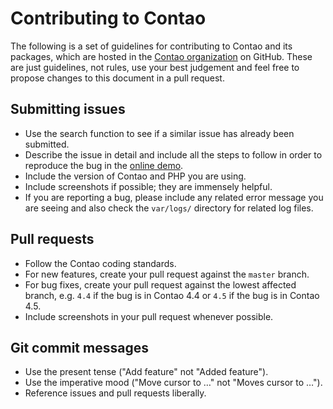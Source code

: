 # Contributing to Contao

The following is a set of guidelines for contributing to Contao and its
packages, which are hosted in the [Contao organization][1] on GitHub. These
are just guidelines, not rules, use your best judgement and feel free to
propose changes to this document in a pull request.

## Submitting issues

* Use the search function to see if a similar issue has already been submitted.
* Describe the issue in detail and include all the steps to follow in order to
  reproduce the bug in the [online demo][2].
* Include the version of Contao and PHP you are using.
* Include screenshots if possible; they are immensely helpful.
* If you are reporting a bug, please include any related error message you are
  seeing and also check the `var/logs/` directory for related log files.

## Pull requests

* Follow the Contao coding standards.
* For new features, create your pull request against the `master` branch.
* For bug fixes, create your pull request against the lowest affected branch,
  e.g. `4.4` if the bug is in Contao 4.4 or `4.5` if the bug is in Contao 4.5.
* Include screenshots in your pull request whenever possible.

## Git commit messages

* Use the present tense ("Add feature" not "Added feature").
* Use the imperative mood ("Move cursor to …" not "Moves cursor to …").
* Reference issues and pull requests liberally.

[1]: https://github.com/contao
[2]: https://demo.contao.org/contao
